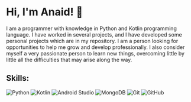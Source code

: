 #  Hi, I'm Anaid! 👋

I am a programmer with knowledge in Python and Kotlin programming language. I have worked in several projects, and I have developed some personal projects which are in my repository. I am a person looking for opportunities to help me grow and develop professionally. I also consider myself a very passionate person to learn new things, overcoming little by little all the difficulties that may arise along the way.

## Skills:

![Python](https://img.shields.io/badge/-Python-black?style=flat-square&logo=Python)
![Kotlin](https://img.shields.io/badge/-Kotlin-black?style=flat-square&logo=Kotlin)
![Android Studio](https://img.shields.io/badge/-AndroidStudio-black?style=flat-square&logo=AndroidStudio)
![MongoDB](https://img.shields.io/badge/-MongoDB-black?style=flat-square&logo=mongodb)
![Git](https://img.shields.io/badge/-Git-black?style=flat-square&logo=git)
![GitHub](https://img.shields.io/badge/-GitHub-181717?style=flat-square&logo=github)
<!--
**Anaid93/Anaid93** is a ✨ _special_ ✨ repository because its `README.md` (this file) appears on your GitHub profile.

Here are some ideas to get you started:

- 🔭 I’m currently working on ...
- 🌱 I’m currently learning ...
- 👯 I’m looking to collaborate on ...
- 🤔 I’m looking for help with ...
- 💬 Ask me about ...
- 📫 How to reach me: ...
- 😄 Pronouns: ...
- ⚡ Fun fact: ...
-->
